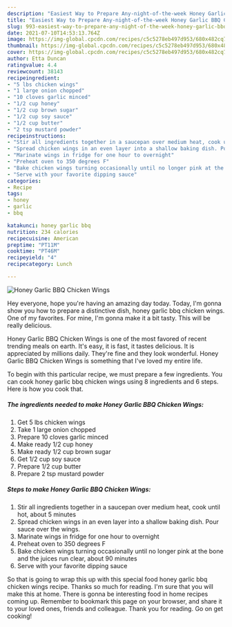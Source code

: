 ```yaml
---
description: "Easiest Way to Prepare Any-night-of-the-week Honey Garlic BBQ Chicken Wings"
title: "Easiest Way to Prepare Any-night-of-the-week Honey Garlic BBQ Chicken Wings"
slug: 993-easiest-way-to-prepare-any-night-of-the-week-honey-garlic-bbq-chicken-wings
date: 2021-07-10T14:53:13.764Z
image: https://img-global.cpcdn.com/recipes/c5c5278eb497d953/680x482cq70/honey-garlic-bbq-chicken-wings-recipe-main-photo.jpg
thumbnail: https://img-global.cpcdn.com/recipes/c5c5278eb497d953/680x482cq70/honey-garlic-bbq-chicken-wings-recipe-main-photo.jpg
cover: https://img-global.cpcdn.com/recipes/c5c5278eb497d953/680x482cq70/honey-garlic-bbq-chicken-wings-recipe-main-photo.jpg
author: Etta Duncan
ratingvalue: 4.4
reviewcount: 38143
recipeingredient:
- "5 lbs chicken wings"
- "1 large onion chopped"
- "10 cloves garlic minced"
- "1/2 cup honey"
- "1/2 cup brown sugar"
- "1/2 cup soy sauce"
- "1/2 cup butter"
- "2 tsp mustard powder"
recipeinstructions:
- "Stir all ingredients together in a saucepan over medium heat, cook until hot, about 5 minutes"
- "Spread chicken wings in an even layer into a shallow baking dish. Pour sauce over the wings."
- "Marinate wings in fridge for one hour to overnight"
- "Preheat oven to 350 degrees F"
- "Bake chicken wings turning occasionally until no longer pink at the bone and the juices run clear, about 90 minutes"
- "Serve with your favorite dipping sauce"
categories:
- Recipe
tags:
- honey
- garlic
- bbq

katakunci: honey garlic bbq 
nutrition: 234 calories
recipecuisine: American
preptime: "PT11M"
cooktime: "PT46M"
recipeyield: "4"
recipecategory: Lunch

---
```



![Honey Garlic BBQ Chicken Wings](https://img-global.cpcdn.com/recipes/c5c5278eb497d953/680x482cq70/honey-garlic-bbq-chicken-wings-recipe-main-photo.jpg)

Hey everyone, hope you're having an amazing day today. Today, I'm gonna show you how to prepare a distinctive dish, honey garlic bbq chicken wings. One of my favorites. For mine, I'm gonna make it a bit tasty. This will be really delicious.



Honey Garlic BBQ Chicken Wings is one of the most favored of recent trending meals on earth. It's easy, it is fast, it tastes delicious. It is appreciated by millions daily. They're fine and they look wonderful. Honey Garlic BBQ Chicken Wings is something that I've loved my entire life.


To begin with this particular recipe, we must prepare a few ingredients. You can cook honey garlic bbq chicken wings using 8 ingredients and 6 steps. Here is how you cook that.

<!--inarticleads1-->

##### The ingredients needed to make Honey Garlic BBQ Chicken Wings:

1. Get 5 lbs chicken wings
1. Take 1 large onion chopped
1. Prepare 10 cloves garlic minced
1. Make ready 1/2 cup honey
1. Make ready 1/2 cup brown sugar
1. Get 1/2 cup soy sauce
1. Prepare 1/2 cup butter
1. Prepare 2 tsp mustard powder




<!--inarticleads2-->

##### Steps to make Honey Garlic BBQ Chicken Wings:

1. Stir all ingredients together in a saucepan over medium heat, cook until hot, about 5 minutes
1. Spread chicken wings in an even layer into a shallow baking dish. Pour sauce over the wings.
1. Marinate wings in fridge for one hour to overnight
1. Preheat oven to 350 degrees F
1. Bake chicken wings turning occasionally until no longer pink at the bone and the juices run clear, about 90 minutes
1. Serve with your favorite dipping sauce




So that is going to wrap this up with this special food honey garlic bbq chicken wings recipe. Thanks so much for reading. I'm sure that you will make this at home. There is gonna be interesting food in home recipes coming up. Remember to bookmark this page on your browser, and share it to your loved ones, friends and colleague. Thank you for reading. Go on get cooking!
